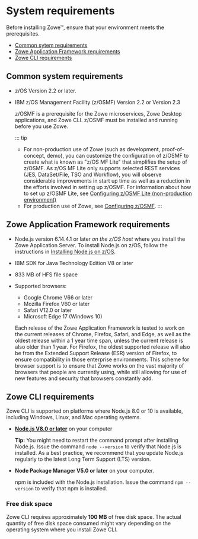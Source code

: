 # System requirements

Before installing Zowe&trade;, ensure that your environment meets the prerequisites.

- [Common sytem requirements](#common-system-requirements)
- [Zowe Application Framework requirements](#zowe-application-framework-requirements)
- [Zowe CLI requirements](#zowe-cli-requirements)

## Common system requirements

- z/OS Version 2.2 or later.
- IBM z/OS Management Facility (z/OSMF) Version 2.2 or Version 2.3

  z/OSMF is a prerequisite for the Zowe microservices, Zowe Desktop applications, and Zowe CLI. z/OSMF must be installed and running before you use Zowe.

  ::: tip 
   - For non-production use of Zowe (such as development, proof-of-concept, demo),  you can customize the configuration of z/OSMF to create what is known as "z/OS MF Lite" that simplifies the setup of z/OSMF. As z/OS MF Lite only supports selected REST services (JES, DataSet/File, TSO and Workflow), you will observe considerable improvements in start up time as well as a reduction in the efforts involved in setting up z/OSMF. For information about how to set up z/OSMF Lite, see [Configuring z/OSMF Lite (non-production environment)](systemrequirements-zosmf-lite.md)
  - For production use of Zowe, see [Configuring z/OSMF](systemrequirements-zosmf.md). 
  :::

## Zowe Application Framework requirements

- Node.js version 6.14.4.1 or later *on the z/OS host* where you install the Zowe Application Server. To install Node.js on z/OS, follow the instructions in [Installing Node.js on z/OS](install-nodejs-zos.md).

- IBM SDK for Java Technology Edition V8 or later
- 833 MB of HFS file space

- Supported browsers:
    -   Google Chrome V66 or later
    -   Mozilla Firefox V60 or later
    -   Safari V12.0 or later
    -   Microsoft Edge 17 (Windows 10)

   Each release of the Zowe Application Framework is tested to work on the current releases of Chrome, Firefox, Safari, and Edge, as well as the oldest release within a 1 year time span, unless the current release is also older than 1 year. For Firefox, the oldest supported release will also be from the Extended Support Release (ESR) version of Firefox, to ensure compatibility in those enterprise environments. This scheme for browser support is to ensure that Zowe works on the vast majority of browsers that people are currently using, while still allowing for use of new features and security that browsers constantly add.

## Zowe CLI requirements

Zowe CLI is supported on platforms where Node.js 8.0 or 10 is available, including Windows, Linux, and Mac operating systems.

- [**Node.js V8.0 or later**](https://nodejs.org/en/download/) on your computer

    **Tip:** You might need to restart the command prompt after installing Node.js. Issue the command `node --version` to verify that Node.js is installed. As a best practice, we recommend that you update Node.js regularly to the latest Long Term Support (LTS) version.

- **Node Package Manager V5.0 or later** on your computer.

    npm is included with the Node.js installation. Issue the command `npm --version` to verify that npm is installed.


### Free disk space

Zowe CLI requires approximately **100 MB** of free disk space. The actual quantity of free disk space consumed might vary depending on the operating system where you install Zowe CLI.
